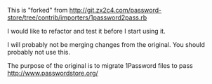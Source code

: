 This is "forked" from http://git.zx2c4.com/password-store/tree/contrib/importers/1password2pass.rb

I would like to refactor and test it before I start using it. 

I will probably not be merging changes from the original. You should probably not use this. 

The purpose of the original is to migrate 1Password files to pass http://www.passwordstore.org/